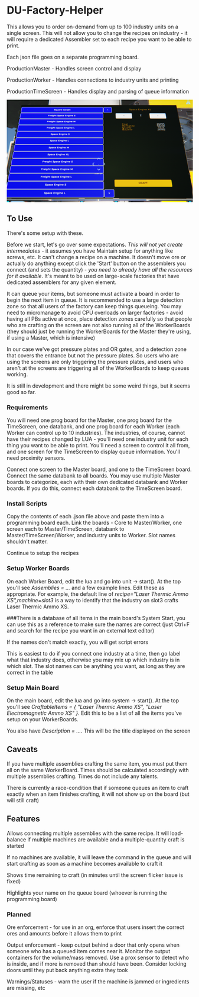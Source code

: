 # DU-Factory-Helper

This allows you to order on-demand from up to 100 industry units on a single screen.  This will not allow you to change the recipes on industry - it will require a dedicated Assembler set to each recipe you want to be able to print.  

Each json file goes on a separate programming board.

ProductionMaster - Handles screen control and display

ProductionWorker - Handles connections to industry units and printing

ProductionTimeScreen - Handles display and parsing of queue information

![Example](/FactoryPrinterExample.png)


## To Use

There's some setup with these.

Before we start, let's go over some expectations.  *This will not yet create intermediates* - it assumes you have Maintain setup for anything like screws, etc.  It can't change a recipe on a machine.  It doesn't move ore or actually do anything except click the 'Start' button on the assemblers you connect (and sets the quantity) - *you need to already have all the resources for it available*.  It's meant to be used on large-scale factories that have dedicated assemblers for any given element.  

It can queue your items, but someone must activate a board in order to begin the next item in queue.  It is recommended to use a large detection zone so that all users of the factory can keep things queueing.  You may need to micromanage to avoid CPU overloads on larger factories - avoid having all PBs active at once, place detection zones carefully so that people who are crafting on the screen are not also running all of the WorkerBoards (they should just be running the WorkerBoards for the Master they're using, if using a Master, which is intensive)

In our case we've got pressure plates and OR gates, and a detection zone that covers the entrance but not the pressure plates.  So users who are using the screens are only triggering the pressure plates, and users who aren't at the screens are triggering all of the WorkerBoards to keep queues working.

It is still in development and there might be some weird things, but it seems good so far.

### Requirements

You will need one prog board for the Master, one prog board for the TimeScreen, one databank, and one prog board for each Worker (each Worker can control up to 10 industries).  The industries, of course, cannot have their recipes changed by LUA - you'll need one industry unit for each thing you want to be able to print.  You'll need a screen to control it all from, and one screen for the TimeScreen to display queue information.  You'll need proximity sensors.

Connect one screen to the Master board, and one to the TimeScreen board.  Connect the same databank to all boards.  You may use multiple Master boards to categorize, each with their own dedicated databank and Worker boards.  If you do this, connect each databank to the TimeScreen board.  

### Install Scripts

Copy the contents of each .json file above and paste them into a programming board each.  Link the boards - Core to Master/Worker, one screen each to Master/TimeScreen, databank to Master/TimeScreen/Worker, and industry units to Worker.  Slot names shouldn't matter.  

Continue to setup the recipes

### Setup Worker Boards

On each Worker Board, edit the lua and go into unit -> start().  At the top you'll see *Assemblies = ...* and a few example lines.  Edit these as appropriate.  For example, the default line of *recipe="Laser Thermic Ammo XS",machine=slot3* is a way to identify that the industry on slot3 crafts Laser Thermic Ammo XS.  

###There is a database of all items in the main board's System Start, you can use this as a reference to make sure the names are correct 
(just Ctrl+F and search for the recipe you want in an external text editor)

If the names don't match exactly, you will get script errors

This is easiest to do if you connect one industry at a time, then go label what that industry does, otherwise you may mix up which industry is in which slot.  The slot names can be anything you want, as long as they are correct in the table

### Setup Main Board

On the main board, edit the lua and go into system -> start().  At the top you'll see *CraftableItems = { "Laser Thermic Ammo XS", "Laser Electromagnetic Ammo XS" }*.  Edit this to be a list of all the items you've setup on your WorkerBoards.

You also have *Description = ...*.  This will be the title displayed on the screen


## Caveats

If you have multiple assemblies crafting the same item, you must put them all on the same WorkerBoard.  Times should be calculated accordingly with multiple assemblies crafting.  Times do not include any talents.

There is currently a race-condition that if someone queues an item to craft exactly when an item finishes crafting, it will not show up on the board (but will still craft)

## Features

Allows connecting multiple assemblies with the same recipe.  It will load-balance if multiple machines are available and a multiple-quantity craft is started

If no machines are available, it will leave the command in the queue and will start crafting as soon as a machine becomes available to craft it

Shows time remaining to craft (in minutes until the screen flicker issue is fixed)

Highlights your name on the queue board (whoever is running the programming board)

### Planned

Ore enforcement - for use in an org, enforce that users insert the correct ores and amounts before it allows them to print

Output enforcement - keep output behind a door that only opens when someone who has a queued item comes near it.  Monitor the output containers for the volume/mass removed.  Use a prox sensor to detect who is inside, and if more is removed than should have been.  Consider locking doors until they put back anything extra they took

Warnings/Statuses - warn the user if the machine is jammed or ingredients are missing, etc
